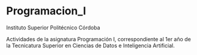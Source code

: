 # Programacion_I
Instituto Superior Politécnico Córdoba 

Actividades de la asignatura Programación I, correspondiente al 1er año de la Tecnicatura Superior en Ciencias de Datos e Inteligencia Artificial.
